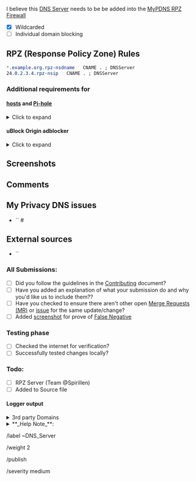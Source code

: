 I believe this [DNS Server][dnsserver] needs to be be added into the [MyPDNS RPZ Firewall][mpdrf]

- [X] Wildcarded
- [ ] Individual domain blocking

## RPZ (Response Policy Zone) Rules

```css
*.example.org.rpz-nsdname   CNAME . ; DNSServer
24.0.2.3.4.rpz-nsip   CNAME . ; DNSServer
```

### Additional requirements for

#### [hosts] and [Pi-hole]
<details><summary>Click to expand</summary>

```css
NULL
```

```css
+ www
- www
www.
```

</details>

#### uBlock Origin adblocker
<details><summary>Click to expand</summary>

```css
N/A
```

</details>

## Screenshots


## Comments
<!-- Be as clear as possible: nobody can read your mind, and nobody is looking at your issue over your shoulder. -->

## My Privacy DNS issues
- `` #

## External sources
<!-- If you found this domain on another issueboard -->
- ``

### All Submissions:
- [ ] Did you follow the guidelines in the [Contributing](CONTRIBUTING.md)
	  document?
- [ ] Have you added an explanation of what your submission do and why you'd
	  like us to include them??
- [ ] Have you checked to ensure there aren't other open
      [Merge Requests (MR)][MR] or [issue] for the same update/change?
- [ ] Added [screenshot] for prove of [False Negative][FN]

### Testing phase
- [ ] Checked the internet for verification?
- [ ] Successfully tested changes locally?

### Todo:
- [ ] RPZ Server (Team \@Spirillen)
- [ ] Added to Source file

#### Logger output

<details><summary>3rd party Domains</summary>

```python
N/A
```

</details>

<details><summary>**_Help Note_**:</summary>

```python
# blocking an NS IPv4 address of 192.0.2.3
# rewritten as 192.0.2.3/32
# IPv4 NSIP Trigger transform
32.3.2.168.192.rpz-nsip

# blocking an NS IPv6 address of 2001:db8:0:1::57
# rewritten as 2001:db8:0:1::57/128
# IPv6 NSIP transform
128.57.zz.1.0.db8.2001.rpz-nsip
```
</details>

[dnsserver]: https://mypdns.org/mypdns/support/-/wikis/RPZ-record-types#the-nsdname-trigger-rpz-nsdname
[FN]: https://mypdns.org/MypDNS/support/-/wikis/False-Negative "About False Positive"
[hosts]: https://mypdns.org/mypdns/support/-/wikis/dns/DnsHosts "Hosts files a outdated blacklist format"
[issue]: https://mypdns.org/my-privacy-dns/matrix/-/issues "My Privacy DNS Domain records"
[mpdrf]: https://mypdns.org/my-privacy-dns/matrix/ "My Privacy DNS RPZ Firewall Filter"
[MR]: https://mypdns.org/my-privacy-dns/matrix/-/merge_requests "My Privacy DNS Merge Requests"
[Pi-hole]: https://mypdns.org/my-privacy-dns/matrix/-/blob/master/source/porn_filters/README.md#pi-hole "What is Pi-hole and it limitations"
[screenshot]: https://mypdns.org/MypDNS/support/-/wikis/Screenshot "What is a screenshot"

/label ~DNS_Server

/weight 2

/publish

/severity medium
